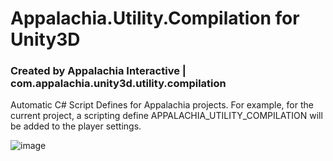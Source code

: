 # Appalachia.Utility.Compilation for Unity3D
### Created by Appalachia Interactive | com.appalachia.unity3d.utility.compilation

Automatic C# Script Defines for Appalachia projects.  For example, for the current project, a scripting define APPALACHIA_UTILITY_COMPILATION will be added to the player settings.

![image](https://user-images.githubusercontent.com/18542093/117066046-3e2cfc80-acf6-11eb-8cf3-4085d7de35e2.png)
